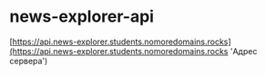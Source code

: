# news-explorer-api

[https://api.news-explorer.students.nomoredomains.rocks](https://api.news-explorer.students.nomoredomains.rocks 'Адрес сервера')
